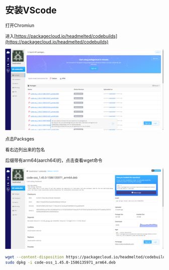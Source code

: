# 安装VScode
打开Chromiun

进入[https://packagecloud.io/headmelted/codebuilds](https://packagecloud.io/headmelted/codebuilds)

![packagecloud.io_headmelted_codebuilds](assets/install-vscode/packagecloud.io_headmelted_codebuilds.png)

点击Packsges

看右边列出来的包名

后缀带有arm64(aarch64)的，点击查看wget命令

![packagecloud.io_headmelted_codebuilds_packages_debian_stretch_code-oss_1.45.0-1586135971_arm64.deb](assets/install-vscode/packagecloud.io_headmelted_codebuilds_packages_debian_stretch_code-oss_1.45.0-1586135971_arm64.deb.png)

```bash
wget --content-disposition https://packagecloud.io/headmelted/codebuilds/packages/debian/stretch/code-oss_1.45.0-1586135971_arm64.deb/download.deb
sudo dpkg -i code-oss_1.45.0-1586135971_arm64.deb
```